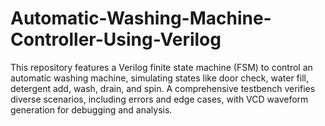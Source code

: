 # Automatic-Washing-Machine-Controller-Using-Verilog
This repository features a Verilog finite state machine (FSM) to control an automatic washing machine, simulating states like door check, water fill, detergent add, wash, drain, and spin. A comprehensive testbench verifies diverse scenarios, including errors and edge cases, with VCD waveform generation for debugging and analysis.
